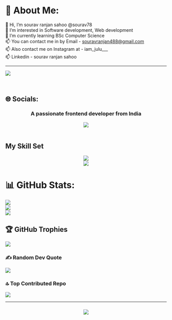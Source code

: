 # 💫 About Me:
👋 Hi, I’m sourav ranjan sahoo @sourav78<br>👀 I’m interested in Software development, Web development<br>🌱 I’m currently learning BSc Computer Science<br>📫 You can contact me in by Email - souravranjan488@gmail.com<br>📫 Also contact me on Instagram at - iam_julu___<br>📫 Linkedin - sourav ranjan sahoo

---
[![](https://visitcount.itsvg.in/api?id=sourav78&icon=2&color=1)](https://visitcount.itsvg.in)

<!-- Proudly created with GPRM ( https://gprm.itsvg.in ) -->
<br/>

## 🌐 Socials:
<h3 align="center">A passionate frontend developer from India</h3>

<div align="center">
    <a href="https://linkedin.com/in/pedro-sales-muniz" target="_blank"><img src="https://skillicons.dev/icons?i=instagram"/></a>
</div>


<br/>  


## My Skill Set  

<div align="center">
    <img src="https://skillicons.dev/icons?i=nodejs,github,python,javascript,cpp,c,java,tailwind,php" /><br>
    <img src="https://skillicons.dev/icons?i=react,bootstrap,mysql,html,css,git" />
</div>

# 📊 GitHub Stats:
![](https://github-readme-stats.vercel.app/api?username=sourav78&theme=react&hide_border=false&include_all_commits=true&count_private=true)<br/>
![](https://github-readme-streak-stats.herokuapp.com/?user=sourav78&theme=react&hide_border=false)<br/>
![](https://github-readme-stats.vercel.app/api/top-langs/?username=sourav78&theme=react&hide_border=false&include_all_commits=true&count_private=true&layout=compact)

## 🏆 GitHub Trophies
![](https://github-profile-trophy.vercel.app/?username=sourav78&theme=discord&no-frame=false&no-bg=false&margin-w=4)

### ✍️ Random Dev Quote
![](https://quotes-github-readme.vercel.app/api?type=horizontal&theme=tokyonight)

### 🔝 Top Contributed Repo
![](https://github-contributor-stats.vercel.app/api?username=sourav78&limit=5&theme=dark&combine_all_yearly_contributions=true)

<hr/>

<h3 align="center">
    <img src="https://readme-typing-svg.herokuapp.com/?font=Righteous&size=25&center=true&vCenter=true&width=500&height=70&duration=4000&lines=Thanks+for+visiting!+✌️;+Shoot+me+a+message+on+Linkedin!;I'm+always+down+to+collab+:)">
</h3>

<br/>
